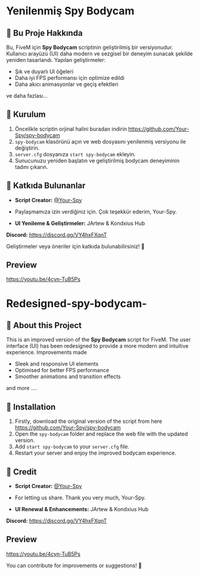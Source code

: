 # Yenilenmiş Spy Bodycam

## 👷️ Bu Proje Hakkında
Bu, FiveM için **Spy Bodycam** scriptinin geliştirilmiş bir versiyonudur. Kullanıcı arayüzü (UI) daha modern ve sezgisel bir deneyim sunacak şekilde yeniden tasarlandı. Yapılan geliştirmeler:
- Şık ve duyarlı UI öğeleri
- Daha iyi FPS performansı için optimize edildi
- Daha akıcı animasyonlar ve geçiş efektleri

ve daha fazlası...

## 🔄 Kurulum
1. Öncelikle scriptin orjinal halini buradan indirin  https://github.com/Your-Spy/spy-bodycam
2. `spy-bodycam` klasörünü açın ve web dosyasını yenilenmiş versiyonu ile değiştirin.
3. `server.cfg` dosyanıza `start spy-bodycam` ekleyin.
4. Sunucunuzu yeniden başlatın ve geliştirilmiş bodycam deneyiminin tadını çıkarın.


## 💎 Katkıda Bulunanlar
- **Script Creator:** [@Your-Spy](https://github.com/Your-Spy)
- Paylaşmamıza izin verdiğiniz için. Çok teşekkür ederim, Your-Spy.

- **UI Yenileme & Geliştirmeler:** JArtew & Kondxius Hub

 **Discord:** https://discord.gg/VY4hxFXqnT

Geliştirmeler veya öneriler için katkıda bulunabilirsiniz! 🚀

## Preview
https://youtu.be/4cyn-TuB5Ps


# Redesigned-spy-bodycam-

## 👷️ About this Project
This is an improved version of the **Spy Bodycam** script for FiveM. The user interface (UI) has been redesigned to provide a more modern and intuitive experience. Improvements made
- Sleek and responsive UI elements
- Optimised for better FPS performance
- Smoother animations and transition effects

and more ....

## 🔄 Installation
1. Firstly, download the original version of the script from here https://github.com/Your-Spy/spy-bodycam
2. Open the `spy-bodycam` folder and replace the web file with the updated version.
3. Add `start spy-bodycam` to your `server.cfg` file.
4. Restart your server and enjoy the improved bodycam experience.


## 💎 Credit
- **Script Creator:** [@Your-Spy](https://github.com/Your-Spy)
- For letting us share. Thank you very much, Your-Spy.

- **UI Renewal & Enhancements:** JArtew & Kondxius Hub

**Discord:** https://discord.gg/VY4hxFXqnT

## Preview
https://youtu.be/4cyn-TuB5Ps

You can contribute for improvements or suggestions! 🚀
